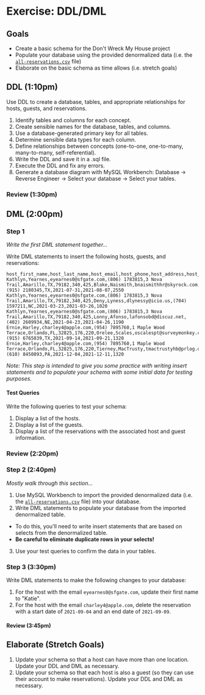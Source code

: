 
# Exercise: DDL/DML

## Goals

* Create a basic schema for the Don't Wreck My House project
* Populate your database using the provided denormalized data (i.e. the [`all-reservations.csv`](all-reservations.csv) file)
* Elaborate on the basic schema as time allows (i.e. stretch goals)

## DDL (1:10pm)

Use DDL to create a database, tables, and appropriate relationships for hosts, guests, and reservations.

1. Identify tables and columns for each concept.
2. Create sensible names for the database, tables, and columns.
3. Use a database-generated primary key for all tables.
4. Determine sensible data types for each column.
5. Define relationships between concepts (one-to-one, one-to-many, many-to-many, self-referential).
6. Write the DDL and save it in a .sql file.
7. Execute the DDL and fix any errors.
8. Generate a database diagram with MySQL Workbench: Database -> Reverse Engineer -> Select your database -> Select your tables.

### Review (1:30pm)

## DML (2:00pm)

### Step 1

_Write the first DML statement together..._

Write DML statements to insert the following hosts, guests, and reservations:

```csv
host_first_name,host_last_name,host_email,host_phone,host_address,host_city,host_state,host_postal_code,standard_rate,weekend_rate,guest_first_name,guest_last_name,guest_email,guest_phone,guest_state,start_date,end_date,total
Kathlyn,Yearnes,eyearnes0@sfgate.com,(806) 1783815,3 Nova Trail,Amarillo,TX,79182,340,425,Blake,Naismith,bnaismithhr@skyrock.com,(915) 2180345,TX,2021-07-31,2021-08-07,2550
Kathlyn,Yearnes,eyearnes0@sfgate.com,(806) 1783815,3 Nova Trail,Amarillo,TX,79182,340,425,Deny,Lyness,dlynessy@icio.us,(704) 1597211,NC,2021-03-23,2021-03-26,1020
Kathlyn,Yearnes,eyearnes0@sfgate.com,(806) 1783815,3 Nova Trail,Amarillo,TX,79182,340,425,Lonny,Afonso,lafonsobd@discuz.net,(402) 2609934,NE,2021-04-23,2021-04-26,1190
Ernie,Harley,charley4@apple.com,(954) 7895760,1 Maple Wood Terrace,Orlando,FL,32825,176,220,Orelee,Scales,oscalespt@surveymonkey.com,(915) 6765839,TX,2021-09-14,2021-09-21,1320
Ernie,Harley,charley4@apple.com,(954) 7895760,1 Maple Wood Terrace,Orlando,FL,32825,176,220,Tierney,MacTrusty,tmactrustyhb@prlog.org,(610) 8450893,PA,2021-12-04,2021-12-11,1320
```

_Note: This step is intended to give you some practice with writing insert statements and to populate your schema with some initial data for testing purposes._

#### Test Queries

Write the following queries to test your schema:

1. Display a list of the hosts.
2. Display a list of the guests.
3. Display a list of the reservations with the associated host and guest information.

### Review (2:20pm)

### Step 2 (2:40pm)

_Mostly walk through this section..._

1. Use MySQL Workbench to import the provided denormalized data (i.e. the [`all-reservations.csv`](all-reservations.csv) file) into your database.
2. Write DML statements to populate your database from the imported denormalized table.
  * To do this, you'll need to write insert statements that are based on selects from the denormalized table.
  * **Be careful to eliminate duplicate rows in your selects!**
3. Use your test queries to confirm the data in your tables.

### Step 3 (3:30pm)

Write DML statements to make the following changes to your database:

1. For the host with the email `eyearnes0@sfgate.com`, update their first name to "Katie".
2. For the host with the email `charley4@apple.com`, delete the reservation with a start date of `2021-09-04` and an end date of `2021-09-09`.

#### Review (3:45pm)

## Elaborate (Stretch Goals)

1. Update your schema so that a host can have more than one location. Update your DDL and DML as necessary.
2. Update your schema so that each host is also a guest (so they can use their account to make reservations). Update your DDL and DML as necessary.
